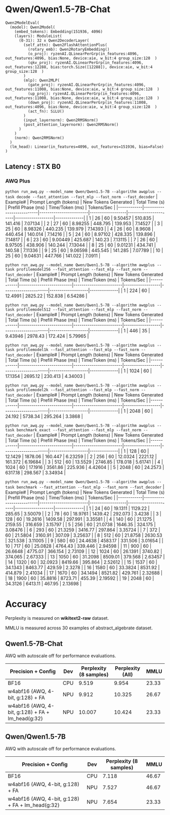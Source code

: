 # Qwen/Qwen1.5-7B-Chat

```
Qwen2ModelEval(
  (model): Qwen2Model(
    (embed_tokens): Embedding(151936, 4096)
    (layers): ModuleList(
      (0-31): 32 x Qwen2DecoderLayer(
        (self_attn): Qwen2FlashAttentionPlus(
          (rotary_emb): Qwen2RotaryEmbedding()
          (o_proj): ryzenAI.QLinearPerGrp(in_features:4096, out_features:4096, bias:None, device:aie, w_bit:4 group_size:128  )
          (qkv_proj): ryzenAI.QLinearPerGrp(in_features:4096, out_features:12288, bias:torch.Size([12288]), device:aie, w_bit:4 group_size:128  )
        )
        (mlp): Qwen2MLP(
          (gate_proj): ryzenAI.QLinearPerGrp(in_features:4096, out_features:11008, bias:None, device:aie, w_bit:4 group_size:128  )
          (up_proj): ryzenAI.QLinearPerGrp(in_features:4096, out_features:11008, bias:None, device:aie, w_bit:4 group_size:128  )
          (down_proj): ryzenAI.QLinearPerGrp(in_features:11008, out_features:4096, bias:None, device:aie, w_bit:4 group_size:128  )
          (act_fn): SiLU()
        )
        (input_layernorm): Qwen2RMSNorm()
        (post_attention_layernorm): Qwen2RMSNorm()
      )
    )
    (norm): Qwen2RMSNorm()
  )
  (lm_head): Linear(in_features=4096, out_features=151936, bias=False)
)
```
## Latency : STX B0

### AWQ Plus

```python run_awq.py --model_name Qwen/Qwen1.5-7B --algorithm awqplus --task decode --fast_attention --fast_mlp --fast_norm --fast_decoder```
|   Example# |   Prompt Length (tokens) |   New Tokens Generated |   Total Time (s) |   Prefill Phase (ms) |   Time/Token (ms) |   Tokens/Sec |
|------------|--------------------------|------------------------|------------------|----------------------|-------------------|--------------|
|          1 |                       26 |                     60 |          9.50457 |              510.835 |           141.416 |      7.07134 |
|          2 |                       27 |                     60 |          8.98255 |              448.795 |           139.953 |      7.14527 |
|          3 |                       25 |                     60 |          8.98326 |              440.235 |           139.979 |      7.14393 |
|          4 |                       26 |                     60 |          8.9608  |              440.454 |           140.014 |      7.14216 |
|          5 |                       24 |                     60 |          8.97102 |              428.335 |           139.896 |      7.14817 |
|          6 |                       23 |                     60 |          9.00449 |              425.687 |           140.23  |      7.13115 |
|          7 |                       26 |                     60 |          8.97505 |              438.906 |           140.244 |      7.13044 |
|          8 |                       25 |                     60 |          9.01231 |              434.741 |           140.58  |      7.11336 |
|          9 |                       25 |                     60 |          9.06598 |              445.545 |           141.285 |      7.07789 |
|         10 |                       25 |                     60 |          9.04631 |              447.766 |           141.022 |      7.0911  |

```python run_awq.py --model_name Qwen/Qwen1.5-7B --algorithm awqplus --task profilemodel256 --fast_attention --fast_mlp --fast_norm --fast_decoder```
|   Example# |   Prompt Length (tokens) |   New Tokens Generated |   Total Time (s) |   Prefill Phase (ms) |   Time/Token (ms) |   Tokens/Sec |
|------------|--------------------------|------------------------|------------------|----------------------|-------------------|--------------|
|          1 |                      224 |                     60 |          12.4991 |              2825.22 |           152.838 |      6.54286 |

```python run_awq.py --model_name Qwen/Qwen1.5-7B --algorithm awqplus --task profilemodel512 --fast_attention --fast_mlp --fast_norm --fast_decoder```
|   Example# |   Prompt Length (tokens) |   New Tokens Generated |   Total Time (s) |   Prefill Phase (ms) |   Time/Token (ms) |   Tokens/Sec |
|------------|--------------------------|------------------------|------------------|----------------------|-------------------|--------------|
|          1 |                      446 |                     35 |          9.43946 |              2978.43 |           172.424 |      5.79965 |

```python run_awq.py --model_name Qwen/Qwen1.5-7B --algorithm awqplus --task profilemodel1k --fast_attention --fast_mlp --fast_norm --fast_decoder```
|   Example# |   Prompt Length (tokens) |   New Tokens Generated |   Total Time (s) |   Prefill Phase (ms) |   Time/Token (ms) |   Tokens/Sec |
|------------|--------------------------|------------------------|------------------|----------------------|-------------------|--------------|
|          1 |                     1024 |                     60 |          17.1354 |              2695.12 |           230.413 |      4.34003 |

```python run_awq.py --model_name Qwen/Qwen1.5-7B --algorithm awqplus --task profilemodel2k --fast_attention --fast_mlp --fast_norm --fast_decoder```
|   Example# |   Prompt Length (tokens) |   New Tokens Generated |   Total Time (s) |   Prefill Phase (ms) |   Time/Token (ms) |   Tokens/Sec |
|------------|--------------------------|------------------------|------------------|----------------------|-------------------|--------------|
|          1 |                     2048 |                     60 |           24.192 |              5738.34 |           295.264 |       3.3868 |

```python run_awq.py --model_name Qwen/Qwen1.5-7B --algorithm awqplus --task benchmark_exact --fast_attention --fast_mlp --fast_norm --fast_decoder```
|   Example# |   Prompt Length (tokens) |   New Tokens Generated |   Total Time (s) |   Prefill Phase (ms) |   Time/Token (ms) |   Tokens/Sec |
|------------|--------------------------|------------------------|------------------|----------------------|-------------------|--------------|
|          1 |                      128 |                     60 |          12.1429 |              1878.06 |           160.447 |      6.23259 |
|          2 |                      256 |                     60 |          12.0324 |              2221.12 |           161.372 |      6.19684 |
|          3 |                      512 |                     60 |          13.5529 |              2746.85 |           178.018 |      5.61741 |
|          4 |                     1024 |                     60 |          17.1916 |              3561.86 |           225.936 |      4.42604 |
|          5 |                     2048 |                     60 |          24.2573 |              6317.18 |           298.567 |      3.34934 |

```python run_awq.py --model_name Qwen/Qwen1.5-7B --algorithm awqplus --task benchmark --fast_attention --fast_mlp --fast_norm --fast_decoder```
|   Example# |   Prompt Length (tokens) |   New Tokens Generated |   Total Time (s) |   Prefill Phase (ms) |   Time/Token (ms) |   Tokens/Sec |
|------------|--------------------------|------------------------|------------------|----------------------|-------------------|--------------|
|          1 |                       24 |                     60 |          19.1311 |              1129.22 |           285.65  |      3.50079 |
|          2 |                       78 |                     60 |          18.9761 |              1439.42 |           292.073 |      3.4238  |
|          3 |                      128 |                     60 |          19.2616 |              1409.58 |           297.991 |      3.35581 |
|          4 |                      140 |                     60 |          21.1275 |              2159.55 |           316.659 |      3.15797 |
|          5 |                      256 |                     60 |          21.0738 |              1646.35 |           324.175 |      3.08476 |
|          6 |                      293 |                     60 |          21.3259 |              3416.77 |           297.864 |      3.35724 |
|          7 |                      372 |                     60 |          21.5804 |              3160.91 |           307.09  |      3.25637 |
|          8 |                      512 |                     60 |          21.8758 |              2630.53 |           321.538 |      3.11005 |
|          9 |                      580 |                     60 |          24.4638 |              4583.17 |           331.506 |      3.01654 |
|         10 |                      717 |                     60 |          25.0828 |              4764.43 |           339.446 |      2.94598 |
|         11 |                      900 |                     60 |          26.6648 |              4775.07 |           366.154 |      2.73109 |
|         12 |                     1024 |                     60 |          26.1391 |              3740.82 |           374.065 |      2.67333 |
|         13 |                     1050 |                     60 |          31.2098 |              8509.01 |           379.568 |      2.63457 |
|         14 |                     1320 |                     60 |          32.0923 |              8419.66 |           395.864 |      2.52612 |
|         15 |                     1537 |                     60 |          34.1343 |              8463.77 |           429.59  |      2.3278  |
|         16 |                     1580 |                     60 |          33.3824 |              8531.92 |           414.879 |      2.41034 |
|         17 |                     1670 |                     60 |          34.1494 |              8521.82 |           429.761 |      2.32688 |
|         18 |                     1900 |                     60 |          35.8816 |              8723.71 |           455.39  |      2.19592 |
|         19 |                     2048 |                     60 |          34.3126 |              6413.11 |           467.95  |      2.13698 |


# Accuracy

Perplexity is measured on **wikitext2-raw** dataset.

MMLU is measured across 30 examples of abstract_algebrate dataset.

## Qwen1.5-7B-Chat
AWQ with autoscale off for performance evaluations.

| **Precision + Config**                         | **Dev** | **Perplexity (8 samples)** | **Perplexity (All)** | **MMLU**
|------------------------------------------------|---------|----------------------------|----------------------|-------------------------------
BF16                                             | CPU     |   9.519                    |  9.954               | 23.33
w4abf16 (AWQ, 4-bit, g:128) + FA                 | NPU     |   9.912                    | 10.325               | 26.67
w4abf16 (AWQ, 4-bit, g:128) + FA + lm_head(g:32) | NPU     |  10.007                    | 10.424               | 23.33

## Qwen/Qwen1.5-7B
AWQ with autoscale off for performance evaluations.

| **Precision + Config**                         | **Dev** | **Perplexity (8 samples)** | **MMLU**
|------------------------------------------------|---------|----------------------------|-----------
BF16                                             | CPU     |   7.118                    | 46.67
w4abf16 (AWQ, 4-bit, g:128) + FA                 | NPU     |   7.527                    | 46.67
w4abf16 (AWQ, 4-bit, g:128) + FA + lm_head(g:32) | NPU     |   7.654                    | 23.33
